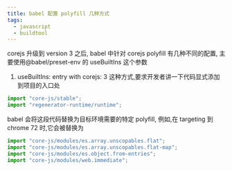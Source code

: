 ```yaml
---
title: babel 配置 polyfill 几种方式
tags: 
  - javascript 
  - buildtool
---
```


corejs 升级到 version 3 之后, babel 中针对 corejs polyfill 有几种不同的配置, 主要使用@babel/preset-env 的 useBuiltIns 这个参数

1. useBuiltIns: entry with corejs: 3
这种方式,要求开发者讲一下代码显式添加到项目的入口处
```javascript
import "core-js/stable";
import "regenerator-runtime/runtime";
```
babel 会将这段代码替换为目标环境需要的特定 polyfill, 例如,在 targeting 到 chrome 72 时,它会被替换为
```javascript
import "core-js/modules/es.array.unscopables.flat";
import "core-js/modules/es.array.unscopables.flat-map";
import "core-js/modules/es.object.from-entries";
import "core-js/modules/web.immediate";
```